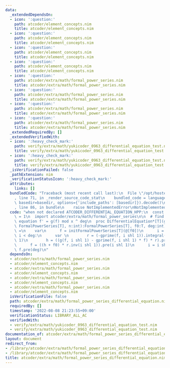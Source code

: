 ```yaml
---
data:
  _extendedDependsOn:
  - icon: ':question:'
    path: atcoder/element_concepts.nim
    title: atcoder/element_concepts.nim
  - icon: ':question:'
    path: atcoder/element_concepts.nim
    title: atcoder/element_concepts.nim
  - icon: ':question:'
    path: atcoder/element_concepts.nim
    title: atcoder/element_concepts.nim
  - icon: ':question:'
    path: atcoder/element_concepts.nim
    title: atcoder/element_concepts.nim
  - icon: ':question:'
    path: atcoder/extra/math/formal_power_series.nim
    title: atcoder/extra/math/formal_power_series.nim
  - icon: ':question:'
    path: atcoder/extra/math/formal_power_series.nim
    title: atcoder/extra/math/formal_power_series.nim
  - icon: ':question:'
    path: atcoder/extra/math/formal_power_series.nim
    title: atcoder/extra/math/formal_power_series.nim
  - icon: ':question:'
    path: atcoder/extra/math/formal_power_series.nim
    title: atcoder/extra/math/formal_power_series.nim
  _extendedRequiredBy: []
  _extendedVerifiedWith:
  - icon: ':heavy_check_mark:'
    path: verify/extra/math/yukicoder_0963_differential_equation_test.nim
    title: verify/extra/math/yukicoder_0963_differential_equation_test.nim
  - icon: ':heavy_check_mark:'
    path: verify/extra/math/yukicoder_0963_differential_equation_test.nim
    title: verify/extra/math/yukicoder_0963_differential_equation_test.nim
  _isVerificationFailed: false
  _pathExtension: nim
  _verificationStatusIcon: ':heavy_check_mark:'
  attributes:
    links: []
  bundledCode: "Traceback (most recent call last):\n  File \"/opt/hostedtoolcache/Python/3.10.6/x64/lib/python3.10/site-packages/onlinejudge_verify/documentation/build.py\"\
    , line 71, in _render_source_code_stat\n    bundled_code = language.bundle(stat.path,\
    \ basedir=basedir, options={'include_paths': [basedir]}).decode()\n  File \"/opt/hostedtoolcache/Python/3.10.6/x64/lib/python3.10/site-packages/onlinejudge_verify/languages/nim.py\"\
    , line 86, in bundle\n    raise NotImplementedError\nNotImplementedError\n"
  code: "when not declared ATCODER_DIFFERENTIAL_EQUATION_HPP:\n  const ATCODER_DIFFERENTIAL_EQUATION_HPP*\
    \ = 1\n  import atcoder/extra/math/formal_power_series\n\n  # find f, saitsfying\
    \ equation f' = g(f) mod x ^ deg\n  proc DifferentialEquation*[T](g, gprime:proc(f:\
    \ FormalPowerSeries[T], n:int):FormalPowerSeries[T], f0:T, deg:int):FormalPowerSeries[T]\
    \ =\n    var\n      f = initFormalPowerSeries[T](@[f0])\n      i = 1\n    while\
    \ i < deg:\n      var \n        r = (-gprime(f, i shl 1)).integral().exp(i shl\
    \ 1)\n        h = ((g(f, i shl 1) - gprime(f, i shl 1) * f) * r).pre(i shl 1).integral()\n\
    \      f = ((h + f0) * r.inv(i shl 1)).pre(i shl 1)\n      i = i shl 1\n    return\
    \ f.pre(deg)\n"
  dependsOn:
  - atcoder/extra/math/formal_power_series.nim
  - atcoder/element_concepts.nim
  - atcoder/extra/math/formal_power_series.nim
  - atcoder/element_concepts.nim
  - atcoder/extra/math/formal_power_series.nim
  - atcoder/element_concepts.nim
  - atcoder/extra/math/formal_power_series.nim
  - atcoder/element_concepts.nim
  isVerificationFile: false
  path: atcoder/extra/math/formal_power_series_differential_equation.nim
  requiredBy: []
  timestamp: '2022-08-08 21:23:55+09:00'
  verificationStatus: LIBRARY_ALL_AC
  verifiedWith:
  - verify/extra/math/yukicoder_0963_differential_equation_test.nim
  - verify/extra/math/yukicoder_0963_differential_equation_test.nim
documentation_of: atcoder/extra/math/formal_power_series_differential_equation.nim
layout: document
redirect_from:
- /library/atcoder/extra/math/formal_power_series_differential_equation.nim
- /library/atcoder/extra/math/formal_power_series_differential_equation.nim.html
title: atcoder/extra/math/formal_power_series_differential_equation.nim
---
```

